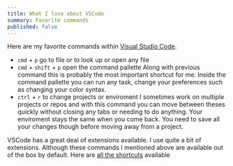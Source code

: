 ```yaml
---
title: What I love about VSCode
summary: Favorite commands
published: false
---
```

Here are my favorite commands within [Visual Studio Code](https://code.visualstudio.com/). 

* `cmd` + `p` go to file or to look up or open any file
* `cmd` + `shift` + `p` open the command pallette
Along with previous command this is probably the most important shortcut for me. Inside the command pallette you can run any task, change your preferences such as changing your color syntax.
* `ctrl` + `r` to change projects or enviroment
I sometimes work on multiple projects or repos and with this command you can move between theses quickly without closing any tabs or needing to do anything. Your enviroment stays the same when you come back. You need to save all your changes though before moving away from a project.

VSCode has a great deal of extensions available. I use quite a bit of extensions. Although these commands I mentioned above are available out of the box by default.
Here are [all the shortcuts](https://code.visualstudio.com/docs/getstarted/keybindings) available